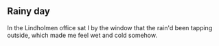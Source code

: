 ## Rainy day
In the Lindholmen office sat I by the window that the rain'd been tapping outside, which made me feel wet and cold somehow.
